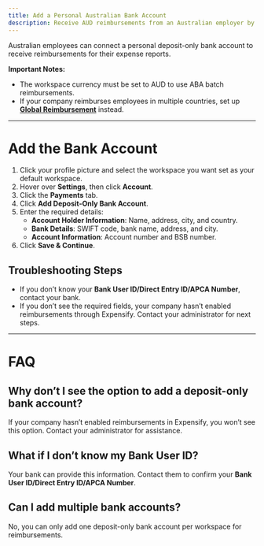 ```yaml
---
title: Add a Personal Australian Bank Account
description: Receive AUD reimbursements from an Australian employer by adding your banking information
---
```


<div id="expensify-classic" markdown="1">

Australian employees can connect a personal deposit-only bank account to receive reimbursements for their expense reports.  

**Important Notes:**
- The workspace currency must be set to AUD to use ABA batch reimbursements.  
- If your company reimburses employees in multiple countries, set up **[Global Reimbursement](https://help.expensify.com/articles/expensify-classic/bank-accounts-and-payments/bank-accounts/Enable-Global-Reimbursements)** instead.  

---

# Add the Bank Account  

1. Click your profile picture and select the workspace you want set as your default workspace. 
2. Hover over **Settings**, then click **Account**.  
3. Click the **Payments** tab.  
4. Click **Add Deposit-Only Bank Account**.  
5. Enter the required details:  
   - **Account Holder Information**: Name, address, city, and country.  
   - **Bank Details**: SWIFT code, bank name, address, and city.  
   - **Account Information**: Account number and BSB number.  
6. Click **Save & Continue**.  

## Troubleshooting Steps

- If you don’t know your **Bank User ID/Direct Entry ID/APCA Number**, contact your bank.  
- If you don’t see the required fields, your company hasn’t enabled reimbursements through Expensify. Contact your administrator for next steps.  

---

# FAQ  

## Why don’t I see the option to add a deposit-only bank account?  
If your company hasn’t enabled reimbursements in Expensify, you won’t see this option. Contact your administrator for assistance.  

## What if I don’t know my Bank User ID?  
Your bank can provide this information. Contact them to confirm your **Bank User ID/Direct Entry ID/APCA Number**.  

## Can I add multiple bank accounts?  
No, you can only add one deposit-only bank account per workspace for reimbursements.
